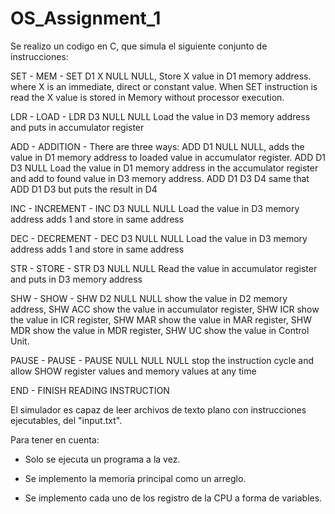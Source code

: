 # OS_Assignment_1


Se realizo un codigo en C, que simula el siguiente conjunto de instrucciones:

SET - MEM - SET D1 X NULL NULL, Store X value in D1 memory address. where X is an
immediate, direct or constant value. When SET instruction is read the X value is stored in
Memory without processor execution.

LDR - LOAD - LDR D3 NULL NULL Load the value in D3 memory address and puts in
accumulator register

ADD - ADDITION - There are three ways: ADD D1 NULL NULL, adds the value in D1
memory address to loaded value in accumulator register. ADD D1 D3 NULL Load the
value in D1 memory address in the accumulator register and add to found value in D3
memory address. ADD D1 D3 D4 same that ADD D1 D3 but puts the result in D4

INC - INCREMENT - INC D3 NULL NULL Load the value in D3 memory address adds 1
and store in same address

DEC - DECREMENT - DEC D3 NULL NULL Load the value in D3 memory address adds 1
and store in same address

STR - STORE - STR D3 NULL NULL Read the value in accumulator register and puts in
D3 memory address

SHW - SHOW - SHW D2 NULL NULL show the value in D2 memory address, SHW ACC
show the value in accumulator register, SHW ICR show the value in ICR register, SHW
MAR show the value in MAR register, SHW MDR show the value in MDR register, SHW
UC show the value in Control Unit.

PAUSE - PAUSE - PAUSE NULL NULL NULL stop the instruction cycle and allow SHOW
register values and memory values at any time

END - FINISH READING INSTRUCTION

El simulador es capaz de leer archivos de texto plano con instrucciones ejecutables, del
"input.txt".

Para tener en cuenta:

* Solo se ejecuta un programa a la vez.

* Se implemento la memoria principal como un arreglo.

* Se implemento cada uno de los registro de la CPU a forma de variables.
